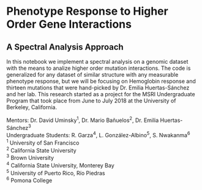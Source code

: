 # Phenotype Response to Higher Order Gene Interactions
## A Spectral Analysis Approach  
In this notebook we implement a spectral analysis on a genomic dataset with the means to analize higher order mutation interactions. The code is generalized for any dataset of similar structure with any measurable phenotype response, but we will be focusing on Hemoglobin response and thirteen mutations that were hand-picked by Dr. Emilia Huertas-Sánchez and her lab. This research started as a project for the MSRI Undergraduate Program that took place from June to July 2018 at the University of Berkeley, California.  

Mentors: Dr. David Uminsky<sup>1</sup>, Dr. Mario Bañuelos<sup>2</sup>, Dr. Emilia Huertas-Sánchez<sup>3</sup>  
Undergraduate Students: R. Garza<sup>4</sup>, L. González-Albino<sup>5</sup>, S. Nwakanma<sup>6</sup>   
<sup>1</sup> University of San Francisco  
<sup>2</sup> California State University  
<sup>3</sup> Brown University  
<sup>4</sup> California State University, Monterey Bay  
<sup>5</sup> University of Puerto Rico, Río Piedras  
<sup>6</sup> Pomona College 
